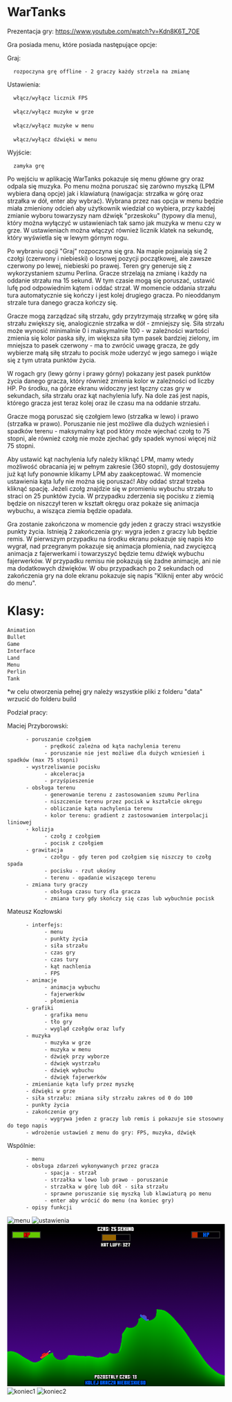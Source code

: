# WarTanks

Prezentacja gry: https://www.youtube.com/watch?v=Kdn8K6T_7OE

Gra posiada menu, które posiada następujące opcje:

Graj:

      rozpoczyna grę offline - 2 graczy każdy strzela na zmianę
      
Ustawienia:

      włącz/wyłącz licznik FPS
      
      włącz/wyłącz muzyke w grze
      
      włącz/wyłącz muzyke w menu
      
      włącz/wyłącz dźwięki w menu
      
Wyjście:

      zamyka grę

Po wejściu w aplikację WarTanks pokazuje się menu główne gry oraz odpala się muzyka. Po menu można poruszać się zarówno myszką (LPM wybiera daną opcje) jak i klawiaturą (nawigacja: strzałka w górę oraz strzałka w dół, enter aby wybrać). Wybrana przez nas opcja w menu będzie miała zmieniony odcień aby użytkownik wiedział co wybiera, przy każdej zmianie wyboru towarzyszy nam dźwięk "przeskoku" (typowy dla menu), który można wyłączyć w ustawieniach tak samo jak muzyka w menu czy w grze. W ustawieniach można włączyć również licznik klatek na sekundę, który wyświetla się w lewym górnym rogu.

Po wybraniu opcji "Graj" rozpoczyna się gra. Na mapie pojawiają się 2 czołgi (czerwony i niebieski) o losowej pozycji początkowej, ale zawsze czerwony po lewej, niebieski po prawej. Teren gry generuje się z wykorzystaniem szumu Perlina. Gracze strzelają na zmianę i każdy na oddanie strzału ma 15 sekund. W tym czasie mogą się poruszać, ustawić lufę pod odpowiednim kątem i oddać strzał. W momencie oddania strzału tura automatycznie się kończy i jest kolej drugiego gracza. Po nieoddanym strzale tura danego gracza kończy się.

Gracze mogą zarządzać siłą strzału, gdy przytrzymają strzałkę w górę siła strzału zwiększy się, analogicznie strzałka w dół - zmniejszy się. Siła strzału może wynosić minimalnie 0 i maksymalnie 100 - w zależności wartości zmienia się kolor paska siły, im większa siła tym pasek bardziej zielony, im mniejsza to pasek czerwony - ma to zwrócić uwagę gracza, że gdy wybierze małą siłę strzału to pocisk może uderzyć w jego samego i wiąże się z tym utrata punktów życia.

W rogach gry (lewy górny i prawy górny) pokazany jest pasek punktów życia danego gracza, który również zmienia kolor w zależności od liczby HP. Po środku, na górze ekranu widoczny jest łączny czas gry w sekundach, siła strzału oraz kąt nachylenia lufy. Na dole zaś jest napis, którego gracza jest teraz kolej oraz ile czasu ma na oddanie strzału.

Gracze mogą poruszać się czołgiem lewo (strzałka w lewo) i prawo (strzałka w prawo). Poruszanie nie jest możliwe dla dużych wzniesień i spadków terenu - maksymalny kąt pod który może wjechać czołg to 75 stopni, ale również czołg nie może zjechać gdy spadek wynosi więcej niż 75 stopni.

Aby ustawić kąt nachylenia lufy należy kliknąć LPM, mamy wtedy możliwość obracania jej w pełnym zakresie (360 stopni), gdy dostosujemy już kąt lufy ponownie klikamy LPM aby zaakceptować. W momencie ustawienia kąta lufy nie można się poruszać! Aby oddać strzał trzeba kliknąć spację. Jeżeli czołg znajdzie się w promieniu wybuchu strzału to straci on 25 punktów życia. W przypadku zderzenia się pocisku z ziemią będzie on niszczył teren w kształt okręgu oraz pokaże się animacja wybuchu, a wisząca ziemia będzie opadała.

Gra zostanie zakończona w momencie gdy jeden z graczy straci wszystkie punkty życia. Istnieją 2 zakończenia gry: wygra jeden z graczy lub będzie remis. W pierwszym przypadku na środku ekranu pokazuje się napis kto wygrał, nad przegranym pokazuje się animacja płomienia, nad zwycięzcą animacja z fajerwerkami i towarzyszyć będzie temu dźwięk wybuchu fajerwerków. W przypadku remisu nie pokazują się żadne animacje, ani nie ma dodatkowych dźwięków. W obu przypadkach po 2 sekundach od zakończenia gry na dole ekranu pokazuje się napis "Kliknij enter aby wrócić do menu".

# Klasy:
```
Animation
Bullet
Game
Interface
Land
Menu
Perlin
Tank
```
*w celu otworzenia pełnej gry należy wszystkie pliki z folderu "data" wrzucić do folderu build

Podział pracy:

Maciej Przyborowski:
```
      - poruszanie czołgiem
            - prędkość zależna od kąta nachylenia terenu
            - poruszanie nie jest możliwe dla dużych wzniesień i spadków (max 75 stopni)
      - wystrzeliwanie pocisku
            - akceleracja
            - przyśpieszenie
      - obsługa terenu
            - generowanie terenu z zastosowaniem szumu Perlina
            - niszczenie terenu przez pocisk w kształcie okręgu
            - obliczanie kąta nachylenia terenu
            - kolor terenu: gradient z zastosowaniem interpolacji liniowej
      - kolizja
            - czołg z czołgiem
            - pocisk z czołgiem
      - grawitacja
            - czołgu - gdy teren pod czołgiem się niszczy to czołg spada
            - pocisku - rzut ukośny
            - terenu - opadanie wiszącego terenu
      - zmiana tury graczy
            - obsługa czasu tury dla gracza
            - zmiana tury gdy skończy się czas lub wybuchnie pocisk
```            
Mateusz Kozłowski
```
      - interfejs:
            - menu
            - punkty życia
            - siła strzału
            - czas gry
            - czas tury
            - kąt nachlenia
            - FPS     
      - animacje
            - animacja wybuchu
            - fajerwerków
            - płomienia
      - grafiki
            - grafika menu
            - tło gry
            - wygląd czołgów oraz lufy
      - muzyka
            - muzyka w grze
            - muzyka w menu
            - dżwięk przy wyborze
            - dźwięk wystrzału
            - dźwięk wybuchu
            - dźwięk fajerwerków
      - zmienianie kąta lufy przez myszkę
      - dźwięki w grze
      - siła strzału: zmiana siły strzału zakres od 0 do 100
      - punkty życia
      - zakończenie gry
            - wygrywa jeden z graczy lub remis i pokazuje sie stosowny do tego napis
      - wdrożenie ustawień z menu do gry: FPS, muzyka, dźwięk
```      
Wspólnie:
```
      - menu
      - obsługa zdarzeń wykonywanych przez gracza
            - spacja - strzał
            - strzałka w lewo lub prawo - poruszanie
            - strzałka w górę lub dół - siła strzału
            - sprawne poruszanie się myszką lub klawiaturą po menu
            - enter aby wrócić do menu (na koniec gry)
      - opisy funkcji
```

![menu](Zdjęcia/mainMenu.png)
![ustawienia](Zdjęcia/settingsMenu.png)
![gra](Zdjęcia/game.png)
![koniec1](Zdjęcia/endGame1.png)
![koniec2](Zdjęcia/endGame2.png)
